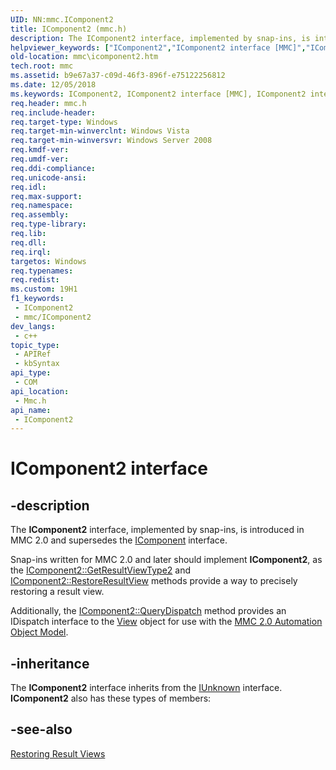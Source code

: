 ```yaml
---
UID: NN:mmc.IComponent2
title: IComponent2 (mmc.h)
description: The IComponent2 interface, implemented by snap-ins, is introduced in MMC 2.0 and supersedes the IComponent interface.
helpviewer_keywords: ["IComponent2","IComponent2 interface [MMC]","IComponent2 interface [MMC]","described","_slate_icomponent2","mmc.icomponent2","mmc/IComponent2"]
old-location: mmc\icomponent2.htm
tech.root: mmc
ms.assetid: b9e67a37-c09d-46f3-896f-e75122256812
ms.date: 12/05/2018
ms.keywords: IComponent2, IComponent2 interface [MMC], IComponent2 interface [MMC],described, _slate_icomponent2, mmc.icomponent2, mmc/IComponent2
req.header: mmc.h
req.include-header: 
req.target-type: Windows
req.target-min-winverclnt: Windows Vista
req.target-min-winversvr: Windows Server 2008
req.kmdf-ver: 
req.umdf-ver: 
req.ddi-compliance: 
req.unicode-ansi: 
req.idl: 
req.max-support: 
req.namespace: 
req.assembly: 
req.type-library: 
req.lib: 
req.dll: 
req.irql: 
targetos: Windows
req.typenames: 
req.redist: 
ms.custom: 19H1
f1_keywords:
 - IComponent2
 - mmc/IComponent2
dev_langs:
 - c++
topic_type:
 - APIRef
 - kbSyntax
api_type:
 - COM
api_location:
 - Mmc.h
api_name:
 - IComponent2
---
```


# IComponent2 interface


## -description

The 
<b>IComponent2</b> interface, implemented by snap-ins, is introduced in MMC 2.0 and supersedes the 
<a href="/windows/desktop/api/mmc/nn-mmc-icomponent">IComponent</a> interface.

Snap-ins written for MMC 2.0 and later should implement 
<b>IComponent2</b>, as the 
<a href="/windows/desktop/api/mmc/nf-mmc-icomponent2-getresultviewtype2">IComponent2::GetResultViewType2</a> and 
<a href="/windows/desktop/api/mmc/nf-mmc-icomponent2-restoreresultview">IComponent2::RestoreResultView</a> methods provide a way to precisely restoring a result view.

Additionally, the 
<a href="/windows/desktop/api/mmc/nf-mmc-icomponent2-querydispatch">IComponent2::QueryDispatch</a> method provides an IDispatch interface to the 
<a href="/previous-versions/windows/desktop/mmc/view-object">View</a> object for use with the 
<a href="/previous-versions/windows/desktop/mmc/mmc-2-0-automation-object-model">MMC 2.0 Automation Object Model</a>.

## -inheritance

The <b>IComponent2</b> interface inherits from the <a href="/windows/desktop/api/unknwn/nn-unknwn-iunknown">IUnknown</a> interface. <b>IComponent2</b> also has these types of members:

## -see-also

<a href="/previous-versions/windows/desktop/mmc/restoring-result-views">Restoring Result Views</a>
